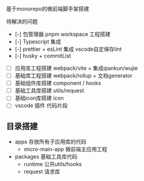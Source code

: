 基于monorepo的微前端脚手架搭建

待解决的问题

- [-] 包管理器 pnpm workspace 工程搭建
- [-] Typescript 集成
- [-] prettier + esLint 集成 vscode自定保存lint
- [-] husky + commitList
- [ ] 应用库工程搭建 webpack/vite + 集成qiankun/wujie
- [ ] 基础库工程搭建 webpack/rollup + 文档generator
- [ ] 基础组件库搭建 component / hooks
- [ ] 基础工具库搭建 utils/request
- [ ] 基础icon库搭建 icon
- [ ] vscode 插件 代码片段

## 目录搭建

- apps 存放所有子应用库的代码
  - micro-main-app 微前端主应用工程
- packages 基础工具库代码
  - runtime 公共utils/hooks
  - request 请求库
